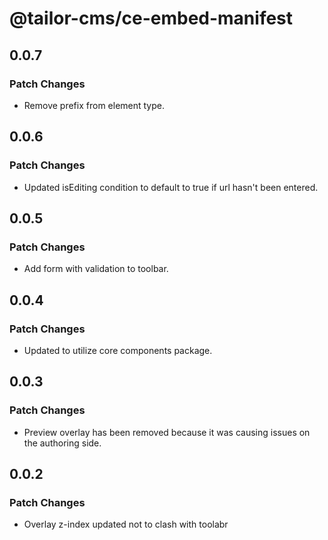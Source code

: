 # @tailor-cms/ce-embed-manifest

## 0.0.7

### Patch Changes

- Remove prefix from element type.

## 0.0.6

### Patch Changes

- Updated isEditing condition to default to true if url hasn't been entered.

## 0.0.5

### Patch Changes

- Add form with validation to toolbar.

## 0.0.4

### Patch Changes

- Updated to utilize core components package.

## 0.0.3

### Patch Changes

- Preview overlay has been removed because it was causing issues on the authoring side.

## 0.0.2

### Patch Changes

- Overlay z-index updated not to clash with toolabr
